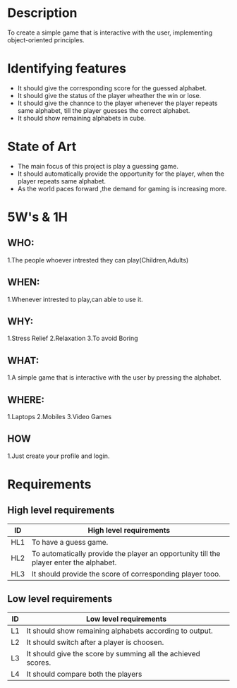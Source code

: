 
# Description
To create a simple game that is interactive with the user, implementing object-oriented principles.
# Identifying features
* It should give the corresponding score for the guessed alphabet.
* It should give the status of the player wheather the win or lose.
* It should give the channce to the player whenever the player repeats same alphabet, till the player guesses the correct alphabet.
* It should show remaining alphabets in cube.
# State of Art
* The main focus of this project is play a guessing game.
* It should automatically provide the opportunity for the player, when the player repeats same alphabet.
* As the world paces forward ,the demand for gaming is increasing more.
# 5W's & 1H
## WHO:
1.The people whoever intrested they can play(Children,Adults)
## WHEN:
1.Whenever intrested to play,can able to use it.
## WHY:
1.Stress Relief
2.Relaxation
3.To avoid Boring
## WHAT:
1.A simple game that is interactive with the user by pressing  the alphabet.
## WHERE:
1.Laptops
2.Mobiles
3.Video Games
## HOW
1.Just create your profile and login.
# Requirements
## High level requirements
| ID  | High level requirements |
| ------------- | ------------- |
| HL1  |To have a guess game.|
| HL2  |To automatically provide the player an opportunity till the player enter the alphabet.|
|HL3|It should provide the score of corresponding player tooo.|
## Low level requirements
| ID  | Low level requirements |
| ------------- | ------------- |
| L1  |It should show remaining alphabets according to output. |
| L2  | It should switch after a player is choosen. |
| L3  |It should give the score by summing all the achieved scores.|
| L4 | It should compare both the players|
